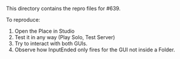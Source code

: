 This directory contains the repro files for #639.

To reproduce:
1. Open the Place in Studio
2. Test it in any way (Play Solo, Test Server)
3. Try to interact with both GUIs.
4. Observe how InputEnded only fires for the GUI not inside a Folder.
